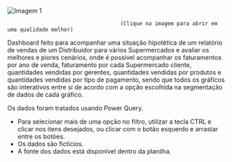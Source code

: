 
![Imagem 1](https://user-images.githubusercontent.com/65839541/83286529-6e9b1b00-a1b6-11ea-956b-3dd22da411dd.png)

                                        (Clique na imagem para abrir em uma qualidade melhor)
                                        
                                        
 Dashboard feito para acompanhar uma situação hipotética de um relatório de vendas de um Distribuidor para vários Supermercados e avaliar os melhores e piores cenários, onde é possível acompanhar os faturamentos por ano de venda, faturamento por cada Supermercado cliente, quantidades vendidas por gerentes, quantidades vendidas por produtos e quantidades vendidas por tipo de pagamento, sendo que todos os gráficos são interativos entre si de acordo com a opção escolhida na segmentação de dados de cada gráfico.
 
 Os dados foram tratados usando Power Query.
 
 * Para selecionar mais de uma opção no filtro, utilizar a tecla CTRL e clicar nos itens desejados, ou clicar com o botão esquerdo e arrastar entre os botões.
 * Os dados são fictícios.
 * A fonte dos dados está disponível dentro da planilha.
 
